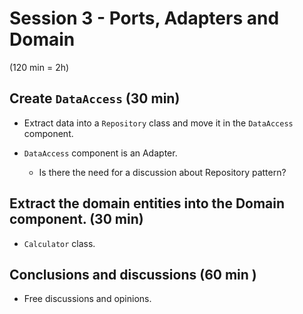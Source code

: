 # Session 3 - Ports, Adapters and Domain

(120 min = 2h)

## Create `DataAccess` (30 min)

- Extract data into a `Repository` class and move it in the `DataAccess` component.

- `DataAccess` component is an Adapter.
  - Is there the need for a discussion about Repository pattern?

## Extract the domain entities into the Domain component. (30 min)

- `Calculator` class.

## Conclusions and discussions (60 min )

- Free discussions and opinions.
